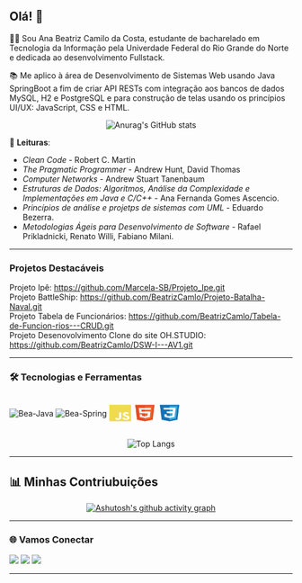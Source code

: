 
## Olá! 👋

👧🏽 Sou Ana Beatriz Camilo da Costa, estudante de bacharelado em Tecnologia da Informação pela Univerdade Federal do Rio Grande do Norte e dedicada ao desenvolvimento Fullstack.

📚 Me aplico à área de Desenvolvimento de Sistemas Web usando Java SpringBoot a fim de criar API RESTs com integração aos bancos de dados MySQL, H2 e PostgreSQL e para construção de telas usando os princípios UI/UX: JavaScript, CSS e HTML. 

<div align="center">
  
  ![Anurag's GitHub stats](https://github-readme-stats.vercel.app/api?username=BeatrizCamlo&theme=midnight-purple&show_icons=true)
</div>

📖 **Leituras**: 
- *Clean Code* - Robert C. Martin
- *The Pragmatic Programmer* - Andrew Hunt, David Thomas
- *Computer Networks* - Andrew Stuart Tanenbaum
- *Estruturas de Dados: Algoritmos, Análise da Complexidade e Implementações em Java e C/C++* - Ana Fernanda Gomes Ascencio.
- *Princípios de análise e projetps de sistemas com UML* - Eduardo Bezerra.
- *Metodologias Ágeis para Desenvolvimento de Software* - Rafael Prikladnicki, Renato Willi, Fabiano Milani.

---

### Projetos Destacáveis
Projeto Ipê: https://github.com/Marcela-SB/Projeto_Ipe.git  
Projeto BattleShip: https://github.com/BeatrizCamlo/Projeto-Batalha-Naval.git  
Projeto Tabela de Funcionários: https://github.com/BeatrizCamlo/Tabela-de-Funcion-rios---CRUD.git  
Projeto Desenovolvimento Clone do site OH.STUDIO: https://github.com/BeatrizCamlo/DSW-I---AV1.git  

---
### 🛠️ Tecnologias e Ferramentas
<div style="display: inline_block"><br>
  
  <img align="center" alt="Bea-Java" height="30" width="40" src="https://img.shields.io/badge/Java-ED8B00?style=for-the-badge&logo=openjdk&logoColor=white">
  <img align="center" alt="Bea-Spring" height="30" width="40" src="https://img.shields.io/badge/Spring-6DB33F?style=for-the-badge&logo=spring&logoColor=white">
  <img align="center" alt="Bea-Js" height="30" width="40" src="https://raw.githubusercontent.com/devicons/devicon/master/icons/javascript/javascript-plain.svg">
  <img align="center" alt="Bea-HTML" height="30" width="40" src="https://raw.githubusercontent.com/devicons/devicon/master/icons/html5/html5-original.svg">
  <img align="center" alt="Bea-CSS" height="30" width="40" src="https://raw.githubusercontent.com/devicons/devicon/master/icons/css3/css3-original.svg">
</div><br>

<div align="center">
  
 ![Top Langs](https://github-readme-stats.vercel.app/api/top-langs/?username=BeatrizCamlo&layout=compact&theme=radical)
</div>

---

## 📊 Minhas Contriubuições

<div align="center">

  [![Ashutosh's github activity graph](https://github-readme-activity-graph.vercel.app/graph?username=BeatrizCamlo&theme=tokyo-night)](https://github.com/ashutosh00710/github-readme-activity-graph)


</div>

---

### 🌐 Vamos Conectar
<div> 
  <a href="https://instagram.com/beatriz.cmlo" target="_blank"><img src="https://img.shields.io/badge/-Instagram-%23E4405F?style=for-the-badge&logo=instagram&logoColor=white" target="_blank"></a>
  <a href = "mailto:abeatrizcamilo@gmail.com"><img src="https://img.shields.io/badge/-Gmail-%23333?style=for-the-badge&logo=gmail&logoColor=white" target="_blank"></a>
  <a href="https://www.linkedin.com/in/beatriz-camilo-b0683b253/" target="_blank"><img src="https://img.shields.io/badge/-LinkedIn-%230077B5?style=for-the-badge&logo=linkedin&logoColor=white" target="_blank"></a> 
</div>


---
